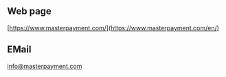 ## Web page

[https://www.masterpayment.com/](https://www.masterpayment.com/en/)

## EMail 

[info@masterpayment.com](mailto:info@masterpayment.com)